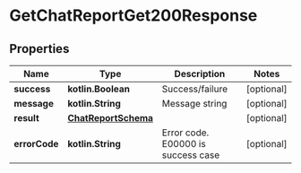 
# GetChatReportGet200Response

## Properties
Name | Type | Description | Notes
------------ | ------------- | ------------- | -------------
**success** | **kotlin.Boolean** | Success/failure |  [optional]
**message** | **kotlin.String** | Message string |  [optional]
**result** | [**ChatReportSchema**](ChatReportSchema.md) |  |  [optional]
**errorCode** | **kotlin.String** | Error code. E00000 is success case |  [optional]



